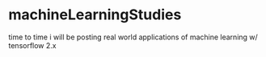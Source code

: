 # machineLearningStudies
time to time i will be posting real world applications of machine learning w/ tensorflow 2.x
